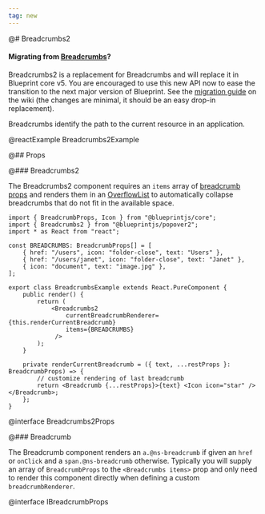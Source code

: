 ```yaml
---
tag: new
---
```


@# Breadcrumbs2

<div class="@ns-callout @ns-intent-primary @ns-icon-info-sign">
    <h4 class="@ns-heading">

Migrating from [Breadcrumbs](#core/components/breadcrumbs)?

</h4>

Breadcrumbs2 is a replacement for Breadcrumbs and will replace it in Blueprint core v5.
You are encouraged to use this new API now to ease the transition to the next major version of Blueprint.
See the [migration guide](https://github.com/palantir/blueprint/wiki/Popover2-migration#breadcrumbs2)
on the wiki (the changes are minimal, it should be an easy drop-in replacement).

</div>

Breadcrumbs identify the path to the current resource in an application.

@reactExample Breadcrumbs2Example

@## Props

@### Breadcrumbs2

The Breadcrumbs2 component requires an `items` array of
[breadcrumb props](#core/components/breadcrumbs.breadcrumb) and renders them in
an [OverflowList](#core/components/overflow-list) to automatically collapse
breadcrumbs that do not fit in the available space.

```tsx
import { BreadcrumbProps, Icon } from "@blueprintjs/core";
import { Breadcrumbs2 } from "@blueprintjs/popover2";
import * as React from "react";

const BREADCRUMBS: BreadcrumbProps[] = [
    { href: "/users", icon: "folder-close", text: "Users" },
    { href: "/users/janet", icon: "folder-close", text: "Janet" },
    { icon: "document", text: "image.jpg" },
];

export class BreadcrumbsExample extends React.PureComponent {
    public render() {
        return (
            <Breadcrumbs2
                currentBreadcrumbRenderer={this.renderCurrentBreadcrumb}
                items={BREADCRUMBS}
             />
        );
    }

    private renderCurrentBreadcrumb = ({ text, ...restProps }: BreadcrumbProps) => {
        // customize rendering of last breadcrumb
        return <Breadcrumb {...restProps}>{text} <Icon icon="star" /></Breadcrumb>;
    };
}
```

@interface Breadcrumbs2Props

@### Breadcrumb

The Breadcrumb component renders an `a.@ns-breadcrumb` if given an `href` or
`onClick` and a `span.@ns-breadcrumb` otherwise. Typically you will supply an
array of `BreadcrumbProps` to the `<Breadcrumbs items>` prop and only need to
render this component directly when defining a custom `breadcrumbRenderer`.

@interface IBreadcrumbProps
